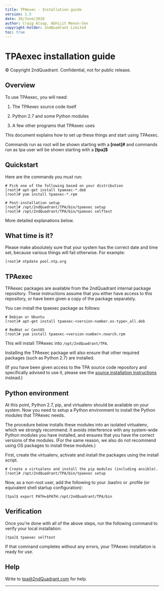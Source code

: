 ```yaml
---
title: TPAexec - Installation guide
version: 1.5
date: 26/June/2018
author: Craig Alsop, Abhijit Menon-Sen
copyright-holder: 2ndQuadrant Limited
toc: true
---
```


TPAexec installation guide
==========================

© Copyright 2ndQuadrant. Confidential, not for public release.

## Overview

To use TPAexec, you will need:

1. The TPAexec source code itself

2. Python 2.7 and some Python modules

3. A few other programs that TPAexec uses

This document explains how to set up these things and start using
TPAexec.

Commands run as root will be shown starting with a **[root]#** and commands run as tpa user will be shown starting with a **[tpa]$**

## Quickstart

Here are the commands you must run:

    # Pick one of the following based on your distribution
    [root]# apt-get install tpaexec-*.deb
    [root]# yum install tpaexec-*.rpm

    # Post-installation setup
    [root]# /opt/2ndQuadrant/TPA/bin/tpaexec setup
    [root]# /opt/2ndQuadrant/TPA/bin/tpaexec selftest

More detailed explanations below.

## What time is it?

Please make absolutely sure that your system has the correct date and
time set, because various things will fail otherwise. For example:

    [root]# ntpdate pool.ntp.org

## TPAexec

TPAexec packages are available from the 2ndQuadrant internal package
repository. These instructions assume that you either have access to
this repository, or have been given a copy of the package separately.

You can install the tpaexec package as follows:

    # Debian or Ubuntu
    [root]# apt-get install tpaexec-<version-number.os-type>_all.deb

    # RedHat or CentOS
    [root]# yum install tpaexec-<version-number>.noarch.rpm

This will install TPAexec into ``/opt/2ndQuadrant/TPA``.

Installing the TPAexec package will also ensure that other required
packages (such as Python 2.7) are installed.

(If you have been given access to the TPA source code repository and
specifically advised to use it, please see the
[source installation instructions](INSTALL-repo.md) instead.)

## Python environment

At this point, Python 2.7, pip, and virtualenv should be available on
your system. Now you need to setup a Python environment to install the
Python modules that TPAexec needs.

The procedure below installs these modules into an isolated virtualenv,
which we strongly recommend. It avoids interference with any system-wide
Python modules you have installed, and ensures that you have the correct
versions of the modules. (For the same reason, we also do not recommend
using OS packages to install these modules.)

First, create the virtualenv, activate and install the packages using the install script.

    # Create a virtualenv and install the pip modules (including ansible).
    [root]# /opt/2ndQuadrant/TPA/bin/tpaexec setup

Now, as a non-root user, add the following to your .bashrc or
.profile (or equivalent shell startup configuration):

    [tpa]$ export PATH=$PATH:/opt/2ndQuadrant/TPA/bin

## Verification

Once you're done with all of the above steps, run the following command
to verify your local installation:

    [tpa]$ tpaexec selftest

If that command completes without any errors, your TPAexec installation
is ready for use.

## Help

Write to tpa@2ndQuadrant.com for help.

------

[^Information Classification: Internal]: [ISP008] Information Classification Policy


